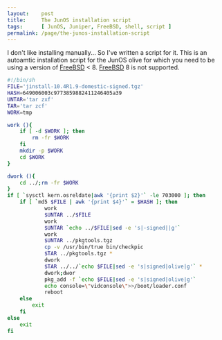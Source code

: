 ```yaml
---
layout:    post
title:     The JunOS installation script
tags:      [ JunOS, Juniper, FreeBSD, shell, script ]
permalink: /page/the-junos-installation-script
---
```


I don't like installing manually... So I've written a script for it. This is an autoamtic installation script for the JunOS olive for which you need to be using a version of [FreeBSD] < 8.  [FreeBSD] 8 is not supported.

```bash
#!/bin/sh
FILE='jinstall-10.4R1.9-domestic-signed.tgz'
HASH=649006003c9773859882411246405a39
UNTAR='tar zxf'
TAR='tar zcf'
WORK=tmp

work (){
	if [ -d $WORK ]; then
		rm -fr $WORK
	fi
	mkdir -p $WORK
	cd $WORK
}

dwork (){
	cd ../;rm -fr $WORK
}
if [ `sysctl kern.osreldate|awk '{print $2}'` -le 703000 ]; then
	if [ `md5 $FILE | awk '{print $4}'` = $HASH ]; then
			work
			$UNTAR ../$FILE
			work
			$UNTAR `echo ../$FILE|sed -e 's|-signed||g'`
			work
			$UNTAR ../pkgtools.tgz
			cp -v /usr/bin/true bin/checkpic
			$TAR ../pkgtools.tgz *
			dwork
			$TAR ../../`echo $FILE|sed -e 's|signed|olive|g'` *
			dwork;dwor
			pkg_add -f `echo $FILE|sed -e 's|signed|olive|g'`
			echo console=\"vidconsole\">>/boot/loader.conf
			reboot
	else
		exit
	fi
else
	exit
fi
```

[FreeBSD]: http://www.freebsd.org/

